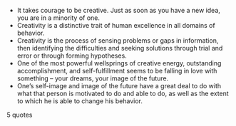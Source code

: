  - It takes courage to be creative. Just as soon as you have a new idea, you are in a minority of one.
 - Creativity is a distinctive trait of human excellence in all domains of behavior.
 - Creativity is the process of sensing problems or gaps in information, then identifying the difficulties and seeking solutions through trial and error or through forming hypotheses.
 - One of the most powerful wellsprings of creative energy, outstanding accomplishment, and self-fulfillment seems to be falling in love with something – your dreams, your image of the future.
 - One’s self-image and image of the future have a great deal to do with what that person is motivated to do and able to do, as well as the extent to which he is able to change his behavior.

5 quotes